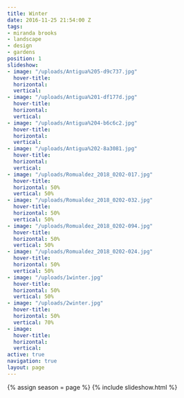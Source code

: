 ```yaml
---
title: Winter
date: 2016-11-25 21:54:00 Z
tags:
- miranda brooks
- landscape
- design
- gardens
position: 1
slideshow:
- image: "/uploads/Antigua%205-d9c737.jpg"
  hover-title: 
  horizontal: 
  vertical: 
- image: "/uploads/Antigua%201-df177d.jpg"
  hover-title: 
  horizontal: 
  vertical: 
- image: "/uploads/Antigua%204-b6c6c2.jpg"
  hover-title: 
  horizontal: 
  vertical: 
- image: "/uploads/Antigua%202-8a3081.jpg"
  hover-title: 
  horizontal: 
  vertical: 
- image: "/uploads/Romualdez_2018_0202-017.jpg"
  hover-title: 
  horizontal: 50%
  vertical: 50%
- image: "/uploads/Romualdez_2018_0202-032.jpg"
  hover-title: 
  horizontal: 50%
  vertical: 50%
- image: "/uploads/Romualdez_2018_0202-094.jpg"
  hover-title: 
  horizontal: 50%
  vertical: 50%
- image: "/uploads/Romualdez_2018_0202-024.jpg"
  hover-title: 
  horizontal: 50%
  vertical: 50%
- image: "/uploads/1winter.jpg"
  hover-title: 
  horizontal: 50%
  vertical: 50%
- image: "/uploads/2winter.jpg"
  hover-title: 
  horizontal: 50%
  vertical: 70%
- image: 
  hover-title: 
  horizontal: 
  vertical: 
active: true
navigation: true
layout: page
---
```


{% assign season = page %}
{% include slideshow.html %}
